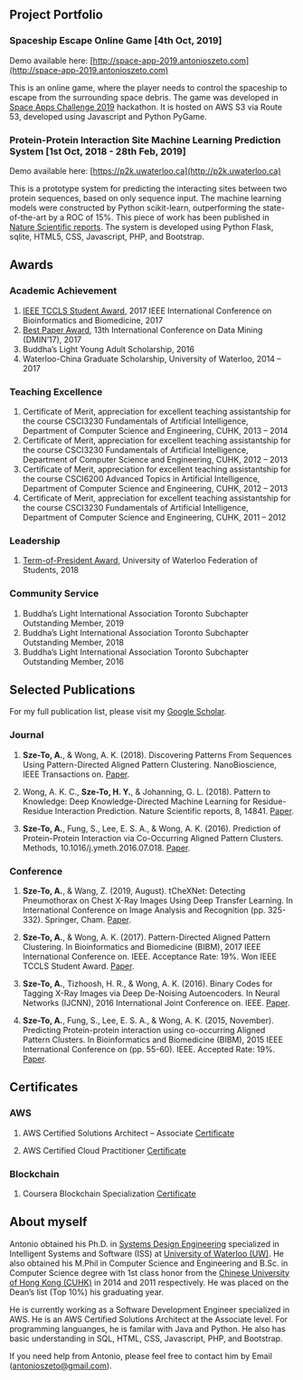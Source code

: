 ## Project Portfolio

### Spaceship Escape Online Game [4th Oct, 2019]
Demo available here: [http://space-app-2019.antonioszeto.com](http://space-app-2019.antonioszeto.com)

This is an online game, where the player needs to control the spaceship to escape from the surrounding space debris. The game was developed in [Space Apps Challenge 2019](https://www.spaceappschallenge.org/) hackathon. It is hosted on AWS S3 via Route 53, developed using Javascript and Python PyGame. 

### Protein-Protein Interaction Site Machine Learning Prediction System [1st Oct, 2018 - 28th Feb, 2019]
Demo available here: [https://p2k.uwaterloo.ca](http://p2k.uwaterloo.ca)

This is a prototype system for predicting the interacting sites between two protein sequences, based on only sequence input. The machine learning models were constructed by Python scikit-learn, outperforming the state-of-the-art by a ROC of 15%. This piece of work has been published in [Nature Scientific reports](https://www.nature.com/articles/s41598-018-32834-z). The system is developed using Python Flask, sqlite, HTML5, CSS, Javascript, PHP, and Bootstrap.

## Awards

### Academic Achievement
1. [IEEE TCCLS Student Award](https://antonioszeto.files.wordpress.com/2017/11/2017_11_15_02.jpg), 2017 IEEE International Conference on Bioinformatics and Biomedicine, 2017
2. [Best Paper Award](https://antonioszeto.files.wordpress.com/2013/04/best-paper-awad.jpg), 13th International Conference on Data Mining (DMIN’17), 2017
3. Buddha’s Light Young Adult Scholarship, 2016
4. Waterloo-China Graduate Scholarship, University of Waterloo, 2014 – 2017

### Teaching Excellence
1. Certificate of Merit, appreciation for excellent teaching assistantship for the course CSCI3230 Fundamentals of Artificial Intelligence, Department of Computer Science and Engineering, CUHK, 2013 – 2014
2. Certificate of Merit, appreciation for excellent teaching assistantship for the course CSCI3230 Fundamentals of Artificial Intelligence, Department of Computer Science and Engineering, CUHK, 2012 – 2013
3. Certificate of Merit, appreciation for excellent teaching assistantship for the course CSCI6200 Advanced Topics in Artificial Intelligence, Department of Computer Science and Engineering, CUHK, 2012 – 2013
4. Certificate of Merit, appreciation for excellent teaching assistantship for the course CSCI3230 Fundamentals of Artificial Intelligence, Department of Computer Science and Engineering, CUHK, 2011 – 2012

### Leadership
1. [Term-of-President Award](https://antonioszeto.files.wordpress.com/2018/08/20180716_03.jpg), University of Waterloo Federation of Students, 2018

### Community Service
1. Buddha’s Light International Association Toronto Subchapter Outstanding Member, 2019
2. Buddha’s Light International Association Toronto Subchapter Outstanding Member, 2018
3. Buddha’s Light International Association Toronto Subchapter Outstanding Member, 2016

## Selected Publications 

For my full publication list, please visit my [Google Scholar](https://scholar.google.ca/citations?user=5eIGmcIAAAAJ&hl=en). 

### Journal

1. **Sze-To, A.**, & Wong, A. K. (2018). Discovering Patterns From Sequences Using Pattern-Directed Aligned Pattern Clustering. NanoBioscience, IEEE Transactions on. [Paper](https://ieeexplore.ieee.org/document/8375967).

2. Wong, A. K. C., **Sze-To, H. Y.**, & Johanning, G. L. (2018). Pattern to Knowledge: Deep Knowledge-Directed Machine Learning for Residue-Residue Interaction Prediction. Nature Scientific reports, 8, 14841. [Paper](https://www.nature.com/articles/s41598-018-32834-z).

3. **Sze-To, A.**, Fung, S., Lee, E. S. A., & Wong, A. K. (2016). Prediction of Protein-Protein Interaction via Co-Occurring Aligned Pattern Clusters. Methods, 10.1016/j.ymeth.2016.07.018. [Paper](https://www.ncbi.nlm.nih.gov/pubmed/27476008).

### Conference 

1. **Sze-To, A.**, & Wang, Z. (2019, August). tCheXNet: Detecting Pneumothorax on Chest X-Ray Images Using Deep Transfer Learning. In International Conference on Image Analysis and Recognition (pp. 325-332). Springer, Cham. [Paper](https://link.springer.com/chapter/10.1007/978-3-030-27272-2_28).

2. **Sze-To, A.**, & Wong, A. K. (2017). Pattern-Directed Aligned Pattern Clustering. In Bioinformatics and Biomedicine (BIBM), 2017 IEEE International Conference on. IEEE. Acceptance Rate: 19%. Won IEEE TCCLS Student Award. [Paper](https://ieeexplore.ieee.org/document/8217620).

3. **Sze-To, A.**, Tizhoosh, H. R., & Wong, A. K. (2016). Binary Codes for Tagging X-Ray Images via Deep De-Noising Autoencoders. In Neural Networks (IJCNN), 2016 International Joint Conference on. IEEE. [Paper](https://ieeexplore.ieee.org/abstract/document/7727561).

4. **Sze-To, A.**, Fung, S., Lee, E. S. A., & Wong, A. K. (2015, November). Predicting Protein-protein interaction using co-occurring Aligned Pattern Clusters. In Bioinformatics and Biomedicine (BIBM), 2015 IEEE International Conference on (pp. 55-60). IEEE. Accepted Rate: 19%. [Paper](https://www.ncbi.nlm.nih.gov/pubmed/27476008).

## Certificates

### AWS
1. AWS Certified Solutions Architect – Associate [Certificate](https://www.credly.com/badges/93396062-bdc9-41bb-811e-2f1dbcbc00be)

2. AWS Certified Cloud Practitioner [Certificate](https://www.credly.com/badges/cc1c7cbf-e56e-4024-9e81-bac205f7b98e)

### Blockchain
1. Coursera Blockchain Specialization [Certificate](https://www.coursera.org/account/accomplishments/specialization/certificate/KZZDJ3WYKGMH)


## About myself

Antonio obtained his Ph.D. in [Systems Design Engineering](https://uwaterloo.ca/systems-design-engineering/) specialized in Intelligent Systems and Software (ISS) at [University of Waterloo (UW)](https://uwaterloo.ca/). He also obtained his M.Phil in Computer Science and Engineering and B.Sc. in Computer Science degree with 1st class honor from the [Chinese University of Hong Kong (CUHK)](http://www.cuhk.edu.hk/) in 2014 and 2011 respectively. He was placed on the Dean’s list (Top 10%) his graduating year.

He is currently working as a Software Development Engineer specialized in AWS. He is an AWS Certified Solutions Architect at the Associate level. For programming languanges, he is familar with Java and Python. He also has basic understanding in SQL, HTML, CSS, Javascript, PHP, and Bootstrap. 

If you need help from Antonio, please feel free to contact him by Email ([antonioszeto@gmail.com](mailto:antonioszeto@gmail.com)).
